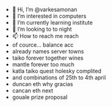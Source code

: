 - 👋 Hi, I’m @varkesamonan
- 👀 I’m interested in computers
- 🌱 I’m currently learning institute
- 💞️ I’m looking to to night
- 📫 How to reach me reach
- of cource... balance acc
- already names server towns
- taiko forever together wines
- mantle forever too much
- katla taiko quest holesky complited
- and combinations of 25th to 4th april
- duncan eth why gracias
- cancan eth next
- gouale prize proposal
